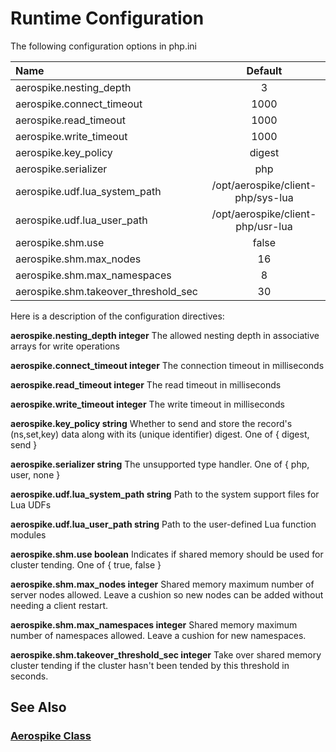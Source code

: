 
# Runtime Configuration

The following configuration options in php.ini

| Name  | Default  |
|:------|:---------:|
| aerospike.nesting_depth |  3  |
| aerospike.connect_timeout | 1000 |
| aerospike.read_timeout | 1000 |
| aerospike.write_timeout | 1000 |
| aerospike.key_policy | digest |
| aerospike.serializer | php |
| aerospike.udf.lua_system_path | /opt/aerospike/client-php/sys-lua |
| aerospike.udf.lua_user_path | /opt/aerospike/client-php/usr-lua |
| aerospike.shm.use | false |
| aerospike.shm.max_nodes | 16 |
| aerospike.shm.max_namespaces | 8 |
| aerospike.shm.takeover_threshold_sec | 30 |

Here is a description of the configuration directives:

**aerospike.nesting_depth integer**
    The allowed nesting depth in associative arrays for write operations

**aerospike.connect_timeout integer**
    The connection timeout in milliseconds

**aerospike.read_timeout integer**
    The read timeout in milliseconds

**aerospike.write_timeout integer**
    The write timeout in milliseconds

**aerospike.key_policy string**
    Whether to send and store the record's (ns,set,key) data along with its (unique identifier) digest. One of { digest, send }

**aerospike.serializer string**
    The unsupported type handler. One of { php, user, none }

**aerospike.udf.lua_system_path string**
    Path to the system support files for Lua UDFs

**aerospike.udf.lua_user_path string**
    Path to the user-defined Lua function modules

**aerospike.shm.use boolean**
    Indicates if shared memory should be used for cluster tending. One of { true, false }

**aerospike.shm.max_nodes integer**
    Shared memory maximum number of server nodes allowed. Leave a cushion so new nodes can be added without needing a client restart.

**aerospike.shm.max_namespaces integer**
    Shared memory maximum number of namespaces allowed. Leave a cushion for new namespaces.

**aerospike.shm.takeover_threshold_sec integer**
    Take over shared memory cluster tending if the cluster hasn't been tended by this threshold in seconds.

## See Also

### [Aerospike Class](aerospike.md)
